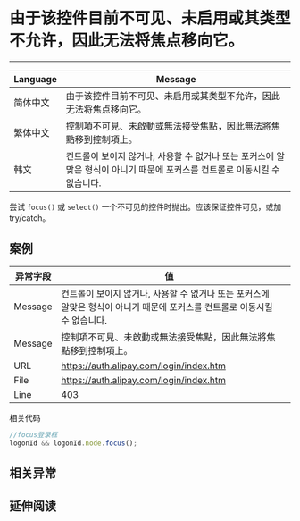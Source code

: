
# 由于该控件目前不可见、未启用或其类型不允许，因此无法将焦点移向它。

----

| Language | Message                                                                                                                    |
|----------|----------------------------------------------------------------------------------------------------------------------------|
| 简体中文 | 由于该控件目前不可见、未启用或其类型不允许，因此无法将焦点移向它。                                                         |
| 繁体中文 | 控制項不可見、未啟動或無法接受焦點，因此無法將焦點移到控制項上。                                                           |
| 韩文     | 컨트롤이 보이지 않거나, 사용할 수 없거나 또는 포커스에 알맞은 형식이 아니기 때문에 포커스를 컨트롤로 이동시킬 수 없습니다. |

尝试 `focus()` 或 `select()` 一个不可见的控件时抛出。应该保证控件可见，或加 try/catch。

## 案例

| 异常字段 | 值                                                                                                                         |   |
|----------|----------------------------------------------------------------------------------------------------------------------------|---|
| Message  | 컨트롤이 보이지 않거나, 사용할 수 없거나 또는 포커스에 알맞은 형식이 아니기 때문에 포커스를 컨트롤로 이동시킬 수 없습니다. |   |
| Message  | 控制項不可見、未啟動或無法接受焦點，因此無法將焦點移到控制項上。                                                           |   |
| URL      | https://auth.alipay.com/login/index.htm                                                                                    |   |
| File     | https://auth.alipay.com/login/index.htm                                                                                    |   |
| Line     | 403                                                                                                                        |   |

相关代码

<!-- start-line=402; -->
```javascript
//focus登录框
logonId && logonId.node.focus();
```

## 相关异常


## 延伸阅读
